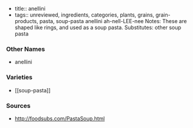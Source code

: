 - title:: anellini
- tags:: unreviewed, ingredients, categories, plants, grains, grain-products, pasta, soup-pasta
anellini ah-nell-LEE-nee Notes: These are shaped like rings, and used as a soup pasta. Substitutes: other soup pasta

### Other Names

* anellini

### Varieties

* [[soup-pasta]]

### Sources
* http://foodsubs.com/PastaSoup.html
